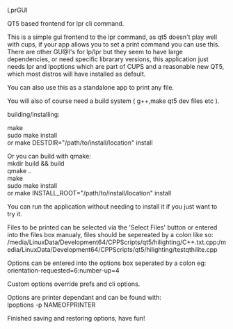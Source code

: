 LprGUI<br>

QT5 based frontend for lpr cli command.<br>

This is a simple gui frontend to the lpr command, as qt5 doesn't play well with cups, if your app allows you to set a print command you can use this.
There are other GU@I's for lp/lpr but they seem to have large dependencies, or need specific librarary versions, this application just needs lpr and lpoptions which are part of CUPS and a reasonable new QT5, which most distros will have installed as default.<br>

You can also use this as a standalone app to print any file.

You will also of course need a build system ( g++,make qt5 dev files etc ).<br>

building/installing:<br>

make<br>
sudo make install<br>
or make DESTDIR="/path/to/install/location" install<br>

Or you can build with qmake:<br>
mkdir build && build<br>
qmake ..<br>
make<br>
sudo make install<br>
or make INSTALL_ROOT="/path/to/install/location" install<br>

You can run the application without needing to install it if you just want to try it.<br>

Files to be printed can be selected via the 'Select Files' button or entered into the files box manualy, files should be sepereated by a colon like so:<br>
/media/LinuxData/Development64/CPPScripts/qt5/hilighting/C++.txt.cpp:/media/LinuxData/Development64/CPPScripts/qt5/hilighting/testqthilite.cpp<br>

Options can be entered into the options box seperated by a colon eg:<br>
orientation-requested=6:number-up=4<br>

Custom options override prefs and cli options.<br>

Options are printer dependant and can be found with:<br>
lpoptions -p NAMEOFPRINTER<br>

Finished saving and restoring options, have fun!